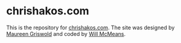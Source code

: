 # chrishakos.com
This is the repository for [chrishakos.com](http://www.chrishakos.com). The site was designed by [Maureen Griswold](https://www.linkedin.com/in/maureen-griswold-59435b18) and coded by [Will McMeans](mailto:wrmcmeans@gmail.com).
